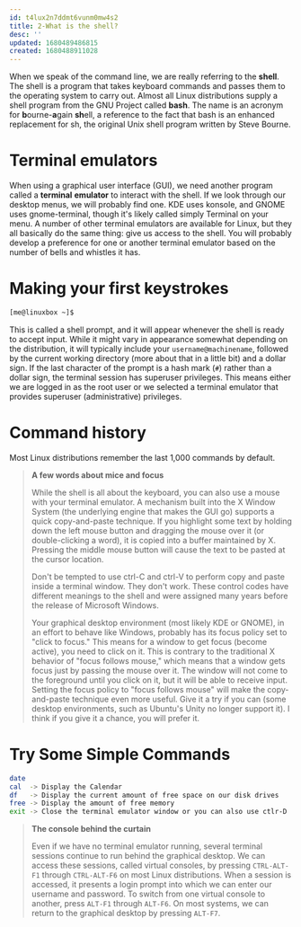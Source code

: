 ```yaml
---
id: t4lux2n7ddmt6vunm0mw4s2
title: 2-What is the shell?
desc: ''
updated: 1680489486815
created: 1680488911028
---
```


When we speak of the command line, we are really referring to the **shell**. The shell is a program that takes keyboard commands and passes them to the operating system to carry out. Almost all Linux distributions supply a shell program from the GNU Project called **bash**. The name is an acronym for **b**ourne-**a**gain **sh**ell, a reference to the fact that bash is an enhanced replacement for sh, the original Unix shell program written by Steve Bourne.

# Terminal emulators

When using a graphical user interface (GUI), we need another program called a **terminal** **emulator** to interact with the shell. If we look through our desktop menus, we will probably find one. KDE uses konsole, and GNOME uses gnome-terminal, though it's likely called simply Terminal on your menu. A number of other terminal emulators are available for Linux, but they all basically do the same thing: give us access to the shell. You will probably develop a preference for one or another terminal emulator based on the number of bells and whistles it has.

# Making your first keystrokes

```bash
[me@linuxbox ~]$
```

This is called a shell prompt, and it will appear whenever the shell is ready to accept input. While it might vary in appearance somewhat depending on the distribution, it will typically include your `username@machinename`, followed by the current working directory (more about that in a little bit) and a dollar sign. If the last character of the prompt is a hash mark (`#`) rather than a dollar sign, the terminal session has superuser privileges. This means either we are logged in as the root user or we selected a terminal emulator that provides superuser (administrative) privileges.

# Command history

Most Linux distributions remember the last 1,000 commands by default.

> **A few words about mice and focus**
>
> While the shell is all about the keyboard, you can also use a mouse with your terminal emulator. A mechanism built into the X Window System (the underlying engine that makes the GUI go) supports a quick copy-and-paste technique. If you highlight some text by holding down the left mouse button and dragging the mouse over it (or double-clicking a word), it is copied into a buffer maintained by X. Pressing the middle mouse button will cause the text to be pasted at the cursor location.
>
> Don't be tempted to use ctrl-C and ctrl-V to perform copy and paste inside a terminal window. They don't work. These control codes have different meanings to the shell and were assigned many years before the release of Microsoft Windows.
>
> Your graphical desktop environment (most likely KDE or GNOME), in an effort to behave like Windows, probably has its focus policy set to "click to focus." This means for a window to get focus (become active), you need to click on it. This is contrary to the traditional X behavior of "focus follows mouse," which means that a window gets focus just by passing the mouse over it. The window will not come to the foreground until you click on it, but it will be able to receive input. Setting the focus policy to "focus follows mouse" will make the copy-and-paste technique even more useful. Give it a try if you can (some desktop environments, such as Ubuntu's Unity no longer support it). I think if you give it a chance, you will prefer it.


# Try Some Simple Commands

```bash
date
cal  -> Display the Calendar
df   -> Display the current amount of free space on our disk drives
free -> Display the amount of free memory
exit -> Close the terminal emulator window or you can also use ctlr-D
```

> **The console behind the curtain**
>
> Even if we have no terminal emulator running, several terminal sessions continue to run behind the graphical desktop. We can access these sessions, called virtual consoles, by pressing `CTRL-ALT-F1` through `CTRL-ALT-F6` on most Linux distributions. When a session is accessed, it presents a login prompt into which we can enter our username and password. To switch from one virtual console to another, press `ALT-F1` through `ALT-F6`. On most systems, we can return to the graphical desktop by pressing `ALT-F7`.